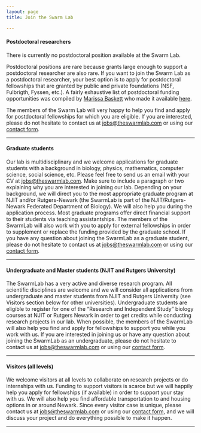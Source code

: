```yaml
---
layout: page
title: Join the Swarm Lab

---
```


#### Postdoctoral researchers

There is currently no postdoctoral position available at the Swarm Lab.

Postdoctoral positions are rare because grants large enough to support a postdoctoral researcher are also rare. If you want to join the Swarm Lab as a postdoctoral researcher, your best option is to apply for postdoctoral fellowships that are granted by public and private foundations (NSF, Fulbrigth, Fyssen, etc.). A fairly exhaustive list of postdoctoral funding opportunities was compiled by [Marissa Baskett](http://www.des.ucdavis.edu/faculty/baskett) who made it available  [here](http://www.des.ucdavis.edu/faculty/baskett/links/academia.html#Postdoc).

The members of the Swarm Lab will very happy to help you find and apply for postdoctoral fellowships for which you are eligible. If you are interested, please do not hesitate to contact us at [jobs@theswarmlab.com](mailto:jobs@theswarmlab.com) or using our [contact form](/#contact).

---

#### Graduate students

Our lab is multidisciplinary and we welcome applications for graduate students with a background in biology, physics, mathematics, computer science, social science, etc. Please feel free to send us an email with your CV at [jobs@theswarmlab.com](mailto:jobs@theswarmlab.com). Make sure to include a paragraph or two explaining why you are interested in joining our lab. Depending on your background, we will direct you to the most appropriate graduate program at NJIT and/or Rutgers-Newark (the SwarmLab is part of the NJIT/Rutgers-Newark Federated Department of Biology). We will also help you during the application process. Most graduate programs offer direct financial support to their students via teaching assistantships. The members of the SwarmLab will also work with you to apply for external fellowships in order to supplement or replace the funding provided by the graduate school. If you have any question about joining the SwarmLab as a graduate student, please do not hesitate to contact us at [jobs@theswarmlab.com](mailto:jobs@theswarmlab.com) or using our [contact form](/#contact).

---

#### Undergraduate and Master students (NJIT and Rutgers University)

The SwarmLab has a very active and diverse research program. All scientific disciplines are welcome and we will consider all applications from undergraduate and master students from NJIT and Rutgers University (see Visitors section below for other universities). Undergraduate students are eligible to register for one of the “Research and Independent Study” biology courses at NJIT or Rutgers Newark in order to get credits while conducting research projects in our lab. When possible, the members of the SwarmLab will also help you find and apply for fellowships to support you while you work with us. If you are interested in joining us or have any question about joining the SwarmLab as an undergraduate, please do not hesitate to contact us at [jobs@theswarmlab.com](mailto:jobs@theswarmlab.com) or using our [contact form](/#contact).

---

#### Visitors (all levels)

We welcome visitors at all levels to collaborate on research projects or do internships with us. Funding to support visitors is scarce but we will happily help you apply for fellowships (if available) in order to support your stay with us. We will also help you find affordable transportation to and housing options in or around Newark. Since every visitor case is unique, please contact us at [jobs@theswarmlab.com](mailto:jobs@theswarmlab.com) or using our [contact form](/#contact), and we will discuss your project and do everything possible to make it happen.

---
